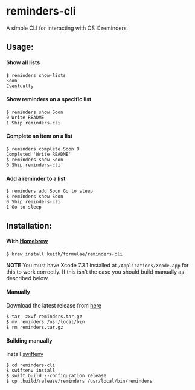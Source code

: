 # reminders-cli

A simple CLI for interacting with OS X reminders.

## Usage:

#### Show all lists

```
$ reminders show-lists
Soon
Eventually
```

#### Show reminders on a specific list

```
$ reminders show Soon
0 Write README
1 Ship reminders-cli
```

#### Complete an item on a list

```
$ reminders complete Soon 0
Completed 'Write README'
$ reminders show Soon
0 Ship reminders-cli
```

#### Add a reminder to a list

```
$ reminders add Soon Go to sleep
$ reminders show Soon
0 Ship reminders-cli
1 Go to sleep
```

## Installation:

#### With [Homebrew](http://brew.sh/)

```
$ brew install keith/formulae/reminders-cli
```

**NOTE** You must have Xcode 7.3.1 installed at
`/Applications/Xcode.app` for this to work correctly. If this isn't the
case you should build manually as described below.

#### Manually

Download the latest release from
[here](https://github.com/keith/reminders-cli/releases)

```
$ tar -zxvf reminders.tar.gz
$ mv reminders /usr/local/bin
$ rm reminders.tar.gz
```

#### Building manually

Install [swiftenv](https://github.com/kylef/swiftenv/)

```
$ cd reminders-cli
$ swiftenv install
$ swift build --configuration release
$ cp .build/release/reminders /usr/local/bin/reminders
```
